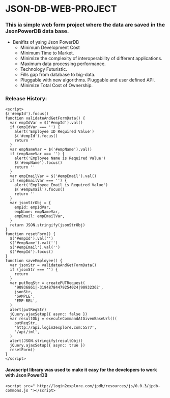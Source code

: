# JSON-DB-WEB-PROJECT
### This ia simple web form project where the data are saved in the JsonPowerDB data base.

- Benifits of ysing Json PowerDB
    - Minimum Development Cost<br/>
    - Minimum Time to Market.<br/>
    - Minimize the complexity of interoperability of different applications.<br/>
    - Maximum data processing performance.<br/>
    - Technology Futuristic.<br/>
    - Fills gap from database to big-data.<br/>
    - Pluggable with new algorithms. Pluggable and user defined API.<br/>
    - Minimize Total Cost of Ownership.<br/>
    
### Release History:
    
```
<script>
$('#empId').focus()
function validateAndGetFormData() {
  var empIdVar = $('#empId').val()
  if (empIdVar === '') {
    alert('Employee ID Required Value')
    $('#empId').focus()
    return ''
  }
  var empNameVar = $('#empName').val()
  if (empNameVar === '') {
    alert('Employee Name is Required Value')
    $('#empName').focus()
    return ''
  }
  var empEmailVar = $('#empEmail').val()
  if (empEmailVar === '') {
    alert('Employee Email is Required Value')
    $('#empEmail').focus()
    return ''
  }
  var jsonStrObj = {
    empId: empIdVar,
    empName: empNameVar,
    empEmail: empEmailVar,
  }
  return JSON.stringify(jsonStrObj)
}
function resetForm() {
  $('#empId').val('')
  $('#empName').val('')
  $('#empEmail').val('')
  $('#empId').focus()
}
function saveEmployee() {
  var jsonStr = validateAndGetFormData()
  if (jsonStr === '') {
    return
  }
  var putReqStr = createPUTRequest(
    '90936861|-31948784479254024|90932362',
    jsonStr,
    'SAMPLE',
    'EMP-REL',
  )
  alert(putReqStr)
  jQuery.ajaxSetup({ async: false })
  var resultObj = executeCommandAtGivenBaseUrl()(
    putReqStr,
    'http://api.login2explore.com:5577',
    '/api/iml',
  )
  alert(JSON.stringify(resultObj))
  jQuery.ajaxSetup({ async: true })
  resetForm()
}
</script>        
```
#### Javascript library was used to make it easy for the developers to work with Json PowerDB

```
<script src=" http://login2explore.com/jpdb/resources/js/0.0.3/jpdb-commons.js "></script>
```
